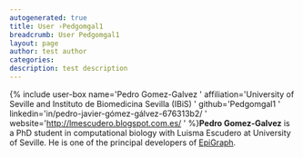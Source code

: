 ```yaml
---
autogenerated: true
title: User ›Pedgomgal1
breadcrumb: User Pedgomgal1
layout: page
author: test author
categories: 
description: test description
---
```


{% include user-box name='Pedro Gomez-Galvez ' affiliation='University of Seville and Instituto de Biomedicina Sevilla (IBiS) ' github='Pedgomgal1 ' linkedin='in/pedro-javier-gómez-gálvez-676313b2/ ' website='http://lmescudero.blogspot.com.es/ ' %}**Pedro Gomez-Galvez** is a PhD student in computational biology with Luisma Escudero at University of Seville. He is one of the principal developers of [EpiGraph](EpiGraph "wikilink").
